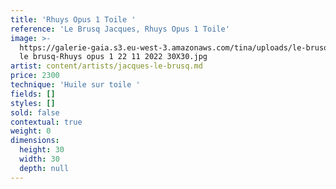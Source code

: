 ```yaml
---
title: 'Rhuys Opus 1 Toile '
reference: 'Le Brusq Jacques, Rhuys Opus 1 Toile'
image: >-
  https://galerie-gaia.s3.eu-west-3.amazonaws.com/tina/uploads/le-brusq-jacques/galerie-gaia-jacques
  le brusq-Rhuys opus 1 22 11 2022 30X30.jpg
artist: content/artists/jacques-le-brusq.md
price: 2300
technique: 'Huile sur toile '
fields: []
styles: []
sold: false
contextual: true
weight: 0
dimensions:
  height: 30
  width: 30
  depth: null
---
```



